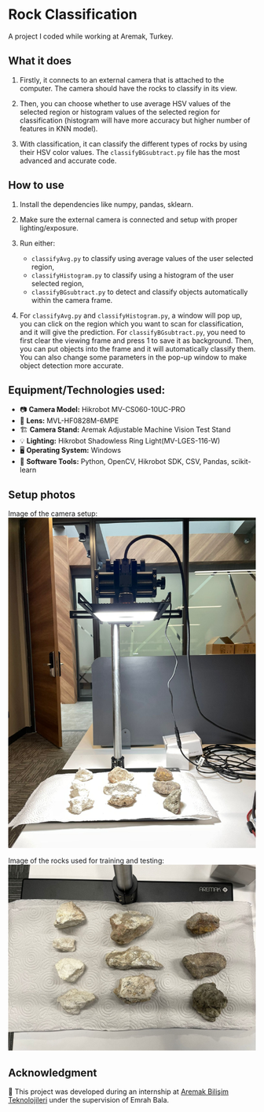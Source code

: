 # Rock Classification


A project I coded while working at Aremak, Turkey.



## What it does
1) Firstly, it connects to an external camera that is attached to the computer. The camera should have the rocks to classify in its view.

2) Then, you can choose whether to use average HSV values of the selected region or histogram values of the selected region for classification (histogram will have more accuracy but higher number of features in KNN model).

3) With classification, it can classify the different types of rocks by using their HSV color values. The `classifyBGsubtract.py` file has the most advanced and accurate code.


## How to use
1) Install the dependencies like numpy, pandas, sklearn.
   
2) Make sure the external camera is connected and setup with proper lighting/exposure.
   
3) Run either:
   * `classifyAvg.py` to classify using average values of the user selected region,
   * `classifyHistogram.py` to classify using a histogram of the user selected region,
   * `classifyBGsubtract.py` to detect and classify objects automatically within the camera frame.

4) For `classifyAvg.py` and `classifyHistogram.py`, a window will pop up, you can click on the region which you want to scan for classification, and it will give the prediction. For `classifyBGsubtract.py`, you need to first clear the viewing frame and press 1 to save it as background. Then, you can put objects into the frame and it will automatically classify them. You can also change some parameters in the pop-up window to make object detection more accurate.


## Equipment/Technologies used:
- 📷 **Camera Model:** Hikrobot MV-CS060-10UC-PRO
- 🔬 **Lens:** MVL-HF0828M-6MPE
- 🏗 **Camera Stand:** Aremak Adjustable Machine Vision Test Stand
- 💡 **Lighting:** Hikrobot Shadowless Ring Light(MV-LGES-116-W)
- 🖥️ **Operating System:** Windows
- 🔧 **Software Tools:** Python, OpenCV, Hikrobot SDK, CSV, Pandas, scikit-learn


## Setup photos

Image of the camera setup:
![Setup Image](images/setup.jpeg)

Image of the rocks used for training and testing:
![Rocks Image](images/rock_samples.jpeg)




## Acknowledgment
🏢 This project was developed during an internship at [Aremak Bilişim Teknolojileri](https://www.aremak.com.tr) under the supervision of Emrah Bala.
